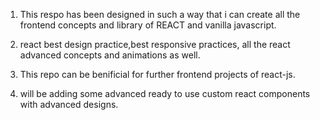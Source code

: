 
1. This respo has been designed in such a  way that i can create all the frontend concepts and library of REACT and vanilla javascript.

2.  react best design practice,best responsive practices,  all the react advanced concepts and animations as well.

3. This repo can be benificial for further frontend projects of react-js.


4. will be adding some advanced ready to use custom  react components with advanced designs.


